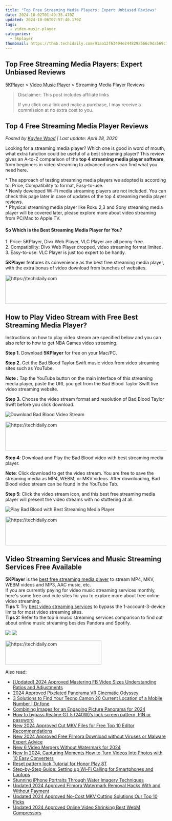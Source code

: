 ```yaml
---
title: "Top Free Streaming Media Players: Expert Unbiased Reviews"
date: 2024-10-02T01:49:35.470Z
updated: 2024-10-06T07:57:40.170Z
tags:
  - video-music-player
categories:
  - 5kplayer
thumbnail: https://thmb.techidaily.com/91aa12f63404e244829a566c9da569c7d4c3ec60cf75cf3cc9677e68e8f64011.jpg
---
```


## Top Free Streaming Media Players: Expert Unbiased Reviews

[5KPlayer](https://tools.techidaily.com/5kplayer/products/) \> [Video Music Player](https://tools.techidaily.com/5kplayer/video-music-player/) \> Streaming Media Player Reviews

>  Disclaimer: This post includes affiliate links
>
>  If you click on a link and make a purchase, I may receive a commission at no extra cost to you.
>

## Top 4 Free Streaming Media Player Reviews

 _Posted by [Kaylee Wood](https://www.quora.com/profile/Amanda-Hu-21) | Last update: April 28, 2020_

Looking for a streaming media player? Which one is good in word of mouth, what extra function could be useful of a best streaming player? This review gives an A-to-Z comparison of the **top 4 streaming media player software**, from beginners in video streaming to advanced users can find what you need here.

\* The approach of testing streaming media players we adopted is according to: Price, Compatibility to format, Easy-to-use.  
 \* Newly developed Wi-Fi media streaming players are not included. You can check this page later in case of updates of the top 4 streaming media player reviews.  
 \* Physical streaming media player like Roku 2,3 and Sony streaming media player will be covered later, please explore more about video streaming from PC/Mac to Apple TV.

#### **So Which is the Best Streaming Media Player for You?**

1\. Price: 5KPlayer, Divx Web Player, VLC Player are all penny-free.  
 2\. Compatibility: DIvx Web Player dropped, video streaming format limited.  
 3\. Easy-to-use: VLC Player is just too expert to be handy.

**5KPlayer** features its convenience as the best free streaming media player, with the extra bonus of video download from bunches of websites.

<!-- affiliate ads begin -->
<a href="https://appsumo.8odi.net/c/5597632/2144284/7443" target="_top" id="2144284">
  <img src="//a.impactradius-go.com/display-ad/7443-2144284" border="0" alt="https://techidaily.com" width="728" height="90"/>
</a>
<img height="0" width="0" src="https://appsumo.8odi.net/i/5597632/2144284/7443" style="position:absolute;visibility:hidden;" border="0" />
<!-- affiliate ads end -->

## How to Play Video Stream with Free Best Streaming Media Player?

Instructions on how to play video stream are specified below and you can also refer to how to get NBA Games video streaming.

**Step 1.** Download **5KPlayer** for free on your Mac/PC.

**Step 2.** Get the Bad Blood Taylor Swift music video from video streaming sites such as YouTube.

**Note :** Tap the YouTube button on the main interface of this streaming media player, paste the URL you get from the Bad Blood Taylor Swift live video streaming website.

**Step 3.** Choose the video stream format and resolution of Bad Blood Taylor Swift before you click download.

![Download Bad Blood Video Stream](https://www.5kplayer.com/video-music-player/img/5k-badblood-ts-free-download-yxt-051901.jpg) 

<!-- affiliate ads begin -->
<a href="https://appsumo.8odi.net/c/5597632/2094428/7443" target="_top" id="2094428">
  <img src="//a.impactradius-go.com/display-ad/7443-2094428" border="0" alt="https://techidaily.com" width="728" height="90"/>
</a>
<img height="0" width="0" src="https://appsumo.8odi.net/i/5597632/2094428/7443" style="position:absolute;visibility:hidden;" border="0" />
<!-- affiliate ads end -->

**Step 4**: Download and Play the Bad Blood video with best streaming media player.

**Note**: Click download to get the video stream. You are free to save the streaming media as MP4, WEBM, or MKV videos. After downloading, Bad Blood video stream can be found in the YouTube Tab.

**Step 5**: Click the video stream icon, and this best free streaming media player will present the video streams with no stuttering at all.

![Play Bad Blood with Best Streaming Media Player](https://www.5kplayer.com/video-music-player/img/5k-badblood-ts-free-download-yxt-051902.jpg) 

<!-- affiliate ads begin -->
<a href="https://appsumo.8odi.net/c/5597632/2100529/7443" target="_top" id="2100529">
  <img src="//a.impactradius-go.com/display-ad/7443-2100529" border="0" alt="https://techidaily.com" width="728" height="90"/>
</a>
<img height="0" width="0" src="https://appsumo.8odi.net/i/5597632/2100529/7443" style="position:absolute;visibility:hidden;" border="0" />
<!-- affiliate ads end -->

## Video Streaming Services and Music Streaming Services Free Available

**5KPlayer** is the [best free streaming media player](https://tools.techidaily.com/5kplayer/video-music-player/) to stream MP4, MKV, WEBM videos and MP3, AAC music, etc.  
 If you are currently paying for video music streaming services monthly, here's some free and cute sites for you to explore more about free online video streaming.  
 **Tips 1:** Try [best video streaming services](https://tools.techidaily.com/5kplayer/airplay/) to bypass the 1-account-3-device limits for most video streaming sites.  
**Tips 2:** Refer to the top 6 music streaming services comparison to find out about online music streaming besides Pandora and Spotify.

[![](https://www.5kplayer.com/video-music-player/../button/freedownbackwin.png)](https://tools.techidaily.com/5kplayer/products/) [![](https://www.5kplayer.com/video-music-player/../button/freedownbackmac.png)](https://tools.techidaily.com/5kplayer/products/)

<!-- affiliate ads begin -->
<a href="https://25home.pxf.io/c/5597632/2148643/16836" target="_top" id="2148643">
  <img src="//a.impactradius-go.com/display-ad/16836-2148643" border="0" alt="https://techidaily.com" width="300" height="75"/>
</a>
<img height="0" width="0" src="https://25home.pxf.io/i/5597632/2148643/16836" style="position:absolute;visibility:hidden;" border="0" />
<!-- affiliate ads end -->

<ins class="adsbygoogle"
     style="display:block"
     data-ad-format="autorelaxed"
     data-ad-client="ca-pub-7571918770474297"
     data-ad-slot="1223367746"></ins>

<ins class="adsbygoogle"
     style="display:block"
     data-ad-client="ca-pub-7571918770474297"
     data-ad-slot="8358498916"
     data-ad-format="auto"
     data-full-width-responsive="true"></ins>

<span class="atpl-alsoreadstyle">Also read:</span>
<div><ul>
<li><a href="https://facebook-video-recording.techidaily.com/updated-2024-approved-mastering-fb-video-sizes-understanding-ratios-and-adjustments/"><u>[Updated] 2024 Approved Mastering FB Video Sizes Understanding Ratios and Adjustments</u></a></li>
<li><a href="https://extra-support.techidaily.com/2024-approved-pixelated-panorama-vr-cinematic-odyssey/"><u>2024 Approved Pixelated Panorama VR Cinematic Odyssey</u></a></li>
<li><a href="https://android-location-track.techidaily.com/3-solutions-to-find-your-tecno-camon-20-current-location-of-a-mobile-number-drfone-by-drfone-virtual-android/"><u>3 Solutions to Find Your Tecno Camon 20 Current Location of a Mobile Number | Dr.fone</u></a></li>
<li><a href="https://extra-lessons.techidaily.com/combining-images-for-an-engaging-picture-panorama-for-2024/"><u>Combining Images for an Engaging Picture Panorama for 2024</u></a></li>
<li><a href="https://phone-solutions.techidaily.com/how-to-bypass-realme-gt-5-240w-s-lock-screen-pattern-pin-or-password-by-drfone-android-unlock-android-unlock/"><u>How to bypass Realme GT 5 (240W)’s lock screen pattern, PIN or password</u></a></li>
<li><a href="https://video-ai-editor.techidaily.com/new-2024-approved-cut-mkv-files-for-free-top-10-editor-recommendations/"><u>New 2024 Approved Cut MKV Files for Free Top 10 Editor Recommendations</u></a></li>
<li><a href="https://video-ai-editor.techidaily.com/new-2024-approved-free-filmora-download-without-viruses-or-malware-expert-advice/"><u>New 2024 Approved Free Filmora Download without Viruses or Malware Expert Advice</u></a></li>
<li><a href="https://video-ai-editor.techidaily.com/new-6-video-mergers-without-watermark-for-2024/"><u>New 6 Video Mergers Without Watermark for 2024</u></a></li>
<li><a href="https://video-ai-editor.techidaily.com/new-in-2024-capturing-moments-how-to-turn-videos-into-photos-with-10-easy-converters/"><u>New In 2024, Capturing Moments How to Turn Videos Into Photos with 10 Easy Converters</u></a></li>
<li><a href="https://techidaily.com/reset-pattern-lock-tutorial-for-honor-play-8t-by-drfone-android-unlock-android-unlock/"><u>Reset pattern lock Tutorial for Honor Play 8T</u></a></li>
<li><a href="https://tech-haven.techidaily.com/step-by-step-guide-setting-up-wi-fi-calling-for-smartphones-and-laptops/"><u>Step-by-Step Guide: Setting up Wi-Fi Calling for Smartphones and Laptops</u></a></li>
<li><a href="https://extra-tips.techidaily.com/stunning-iphone-portraits-through-water-imagery-techniques/"><u>Stunning iPhone Portraits Through Water Imagery Techniques</u></a></li>
<li><a href="https://video-ai-editor.techidaily.com/updated-2024-approved-filmora-watermark-removal-hacks-with-and-without-payment/"><u>Updated 2024 Approved Filmora Watermark Removal Hacks With and Without Payment</u></a></li>
<li><a href="https://video-ai-editor.techidaily.com/updated-2024-approved-no-cost-mkv-cutting-solutions-our-top-10-picks/"><u>Updated 2024 Approved No-Cost MKV Cutting Solutions Our Top 10 Picks</u></a></li>
<li><a href="https://video-ai-editor.techidaily.com/updated-2024-approved-online-video-shrinking-best-webm-compressors/"><u>Updated 2024 Approved Online Video Shrinking Best WebM Compressors</u></a></li>
</ul></div>

